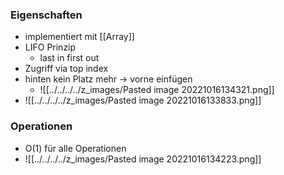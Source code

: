### Eigenschaften
+ implementiert mit [[Array]]
+ LIFO Prinzip
	+ last in first out
+ Zugriff via top index
+ hinten kein Platz mehr → vorne einfügen
	+ ![[../../../../z_images/Pasted image 20221016134321.png]]
+ ![[../../../../z_images/Pasted image 20221016133833.png]]

### Operationen
+ O(1) für alle Operationen 
+ ![[../../../../z_images/Pasted image 20221016134223.png]]
